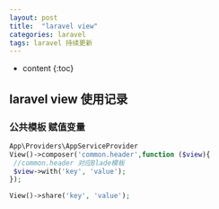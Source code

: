 ```yaml
---
layout: post
title:  "laravel view"
categories: laravel
tags: laravel 持续更新
---
```


* content
{:toc}

## laravel view 使用记录
### 公共模板 赋值变量
```php
App\Providers\AppServiceProvider
View()->composer('common.header',function ($view){
 //common.header 对应Blade模板 
 $view->with('key', 'value'); 
});
```

```php
View()->share('key', 'value');
```
